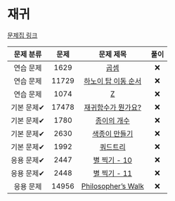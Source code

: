 # 재귀

[문제집 링크](https://www.acmicpc.net/workbook/view/7314)

| 문제 분류 | 문제 | 문제 제목 | 풀이 |
| :--: | :--: | :--: | :--: |
| 연습 문제 | 1629 | [곱셈](https://www.acmicpc.net/problem/1629) | ❌ |
| 연습 문제 | 11729 | [하노이 탑 이동 순서](https://www.acmicpc.net/problem/11729) | ❌ |
| 연습 문제 | 1074 | [Z](https://www.acmicpc.net/problem/1074) | ❌ |
| 기본 문제✔ | 17478 | [재귀함수가 뭔가요?](https://www.acmicpc.net/problem/17478) | ❌ |
| 기본 문제✔ | 1780 | [종이의 개수](https://www.acmicpc.net/problem/1780) | ❌ |
| 기본 문제✔ | 2630 | [색종이 만들기](https://www.acmicpc.net/problem/2630) | ❌ |
| 기본 문제✔ | 1992 | [쿼드트리](https://www.acmicpc.net/problem/1992) | ❌ |
| 응용 문제✔ | 2447 | [별 찍기 - 10](https://www.acmicpc.net/problem/2447) | ❌ |
| 응용 문제✔ | 2448 | [별 찍기 - 11](https://www.acmicpc.net/problem/2448) | ❌ |
| 응용 문제 | 14956 | [Philosopher’s Walk](https://www.acmicpc.net/problem/14956) | ❌ |
